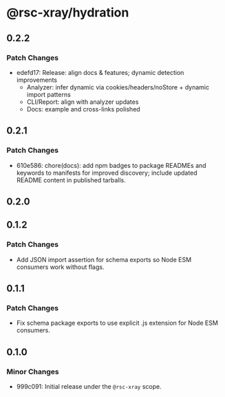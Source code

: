 # @rsc-xray/hydration

## 0.2.2

### Patch Changes

- edefd17: Release: align docs & features; dynamic detection improvements
  - Analyzer: infer dynamic via cookies/headers/noStore + dynamic import patterns
  - CLI/Report: align with analyzer updates
  - Docs: example and cross-links polished

## 0.2.1

### Patch Changes

- 610e586: chore(docs): add npm badges to package READMEs and keywords to manifests for improved discovery; include updated README content in published tarballs.

## 0.2.0

## 0.1.2

### Patch Changes

- Add JSON import assertion for schema exports so Node ESM consumers work without flags.

## 0.1.1

### Patch Changes

- Fix schema package exports to use explicit .js extension for Node ESM consumers.

## 0.1.0

### Minor Changes

- 999c091: Initial release under the `@rsc-xray` scope.
